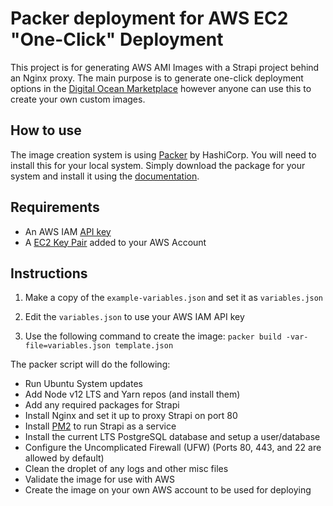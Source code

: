 # Packer deployment for AWS EC2 "One-Click" Deployment

This project is for generating AWS AMI Images with a Strapi project behind an Nginx proxy. The main purpose is to generate one-click deployment options in the [Digital Ocean Marketplace](https://marketplace.digitalocean.com/) however anyone can use this to create your own custom images.

## How to use

The image creation system is using [Packer](https://www.packer.io/) by HashiCorp. You will need to install this for your local system. Simply download the package for your system and install it using the [documentation](https://www.packer.io/intro/getting-started/install.html#precompiled-binaries).

## Requirements

- An AWS IAM [API key](https://docs.aws.amazon.com/general/latest/gr/aws-sec-cred-types.html#access-keys-and-secret-access-keys)
- A [EC2 Key Pair](https://docs.aws.amazon.com/AWSEC2/latest/UserGuide/ec2-key-pairs.html) added to your AWS Account

## Instructions

1. Make a copy of the `example-variables.json` and set it as `variables.json`

2. Edit the `variables.json` to use your AWS IAM API key

3. Use the following command to create the image: `packer build -var-file=variables.json template.json`

The packer script will do the following:
- Run Ubuntu System updates
- Add Node v12 LTS and Yarn repos (and install them)
- Add any required packages for Strapi
- Install Nginx and set it up to proxy Strapi on port 80
- Install [PM2](https://pm2.keymetrics.io/docs/usage/pm2-doc-single-page/) to run Strapi as a service
- Install the current LTS PostgreSQL database and setup a user/database
- Configure the Uncomplicated Firewall (UFW) (Ports 80, 443, and 22 are allowed by default)
- Clean the droplet of any logs and other misc files
- Validate the image for use with AWS
- Create the image on your own AWS account to be used for deploying